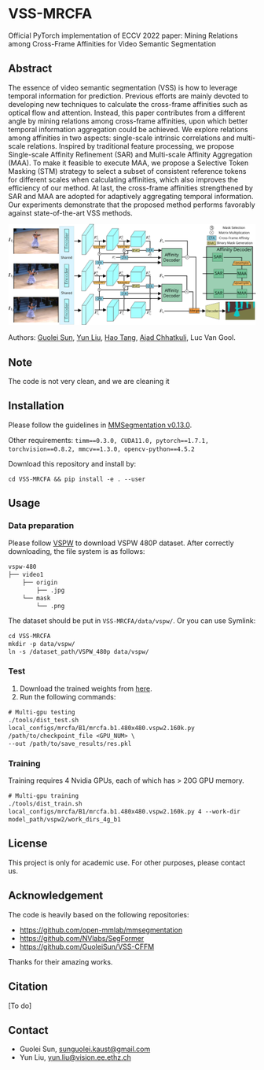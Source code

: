 # VSS-MRCFA
Official PyTorch implementation of ECCV 2022 paper: Mining Relations among Cross-Frame Affinities for Video Semantic Segmentation

## Abstract
The essence of video semantic segmentation (VSS) is how to leverage temporal information for prediction. Previous efforts are mainly devoted to developing new techniques to calculate the cross-frame affinities such as optical flow and attention. Instead, this paper contributes from a different angle by  mining relations among cross-frame affinities, upon which better temporal information aggregation could be achieved. We explore relations among affinities in two aspects: single-scale intrinsic correlations and multi-scale relations. Inspired by traditional feature processing, we propose Single-scale Affinity Refinement (SAR) and Multi-scale Affinity Aggregation (MAA). To make it feasible to execute MAA, we propose a Selective Token Masking (STM) strategy to select a subset of consistent reference tokens for different scales when calculating affinities, which also improves the efficiency of our method. At last, the cross-frame affinities strengthened by SAR and MAA are adopted for adaptively aggregating temporal information. Our experiments demonstrate that the proposed method performs favorably against state-of-the-art VSS methods.

![block images](https://github.com/GuoleiSun/VSS-MRCFA/blob/main/Figs/diagram.png)

Authors: [Guolei Sun](https://scholar.google.com/citations?hl=zh-CN&user=qd8Blw0AAAAJ), [Yun Liu](https://yun-liu.github.io/), [Hao Tang](https://scholar.google.com/citations?user=9zJkeEMAAAAJ&hl=en), [Ajad Chhatkuli](https://scholar.google.com/citations?user=3BHMHU4AAAAJ&hl=en), Luc Van Gool.

## Note
The code is not very clean, and we are cleaning it

## Installation
Please follow the guidelines in [MMSegmentation v0.13.0](https://github.com/open-mmlab/mmsegmentation/tree/v0.13.0).

Other requirements:
```timm==0.3.0, CUDA11.0, pytorch==1.7.1, torchvision==0.8.2, mmcv==1.3.0, opencv-python==4.5.2```

Download this repository and install by:
```
cd VSS-MRCFA && pip install -e . --user
```

## Usage
### Data preparation
Please follow [VSPW](https://github.com/sssdddwww2/vspw_dataset_download) to download VSPW 480P dataset.
After correctly downloading, the file system is as follows:
```
vspw-480
├── video1
    ├── origin
        ├── .jpg
    └── mask
        └── .png
```
The dataset should be put in ```VSS-MRCFA/data/vspw/```. Or you can use Symlink: 
```
cd VSS-MRCFA
mkdir -p data/vspw/
ln -s /dataset_path/VSPW_480p data/vspw/
```

### Test
1. Download the trained weights from [here](https://drive.google.com/drive/folders/1GIKt21UBYjXqi0Zm_azc6SrrIcK__Lyq?usp=sharing).
2. Run the following commands:
```
# Multi-gpu testing
./tools/dist_test.sh local_configs/mrcfa/B1/mrcfa.b1.480x480.vspw2.160k.py /path/to/checkpoint_file <GPU_NUM> \
--out /path/to/save_results/res.pkl
```

### Training
Training requires 4 Nvidia GPUs, each of which has > 20G GPU memory.
```
# Multi-gpu training
./tools/dist_train.sh local_configs/mrcfa/B1/mrcfa.b1.480x480.vspw2.160k.py 4 --work-dir model_path/vspw2/work_dirs_4g_b1
```

## License
This project is only for academic use. For other purposes, please contact us.

## Acknowledgement
The code is heavily based on the following repositories:
- https://github.com/open-mmlab/mmsegmentation
- https://github.com/NVlabs/SegFormer
- https://github.com/GuoleiSun/VSS-CFFM

Thanks for their amazing works.

## Citation
[To do]

## Contact
- Guolei Sun, sunguolei.kaust@gmail.com
- Yun Liu, yun.liu@vision.ee.ethz.ch
